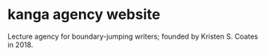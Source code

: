 # kanga agency website
Lecture agency for boundary-jumping writers; founded by Kristen S. Coates in 2018.

